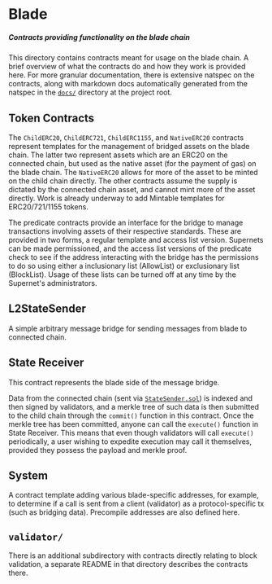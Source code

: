 # Blade

##### Contracts providing functionality on the blade chain

This directory contains contracts meant for usage on the blade chain. A brief overview of what the contracts do and how they work is provided here. For more granular documentation, there is extensive natspec on the contracts, along with markdown docs automatically generated from the natspec in the [`docs/`](../../docs/) directory at the project root.

## Token Contracts

The `ChildERC20`, `ChildERC721`, `ChildERC1155`, and `NativeERC20` contracts represent templates for the management of bridged assets on the blade chain. The latter two represent assets which are an ERC20 on the connected chain, but used as the native asset (for the payment of gas) on the blade chain. The `NativeERC20` allows for more of the asset to be minted on the child chain directly. The other contracts assume the supply is dictated by the connected chain asset, and cannot mint more of the asset directly. Work is already underway to add Mintable templates for ERC20/721/1155 tokens.

The predicate contracts provide an interface for the bridge to manage transactions involving assets of their respective standards. These are provided in two forms, a regular template and access list version. Supernets can be made permissioned, and the access list versions of the predicate check to see if the address interacting with the bridge has the permissions to do so using either a inclusionary list (AllowList) or exclusionary list (BlockList). Usage of these lists can be turned off at any time by the Supernet's administrators.

## L2StateSender

A simple arbitrary message bridge for sending messages from blade to connected chain.

## State Receiver

This contract represents the blade side of the message bridge.

Data from the connected chain (sent via [`StateSender.sol`](../bridge/StateSender.sol)) is indexed and then signed by validators, and a merkle tree of such data is then submitted to the child chain through the `commit()` function in this contract. Once the merkle tree has been committed, anyone can call the `execute()` function in State Receiver. This means that even though validators will call `execute()` periodically, a user wishing to expedite execution may call it themselves, provided they possess the payload and merkle proof.

## System

A contract template adding various blade-specific addresses, for example, to determine if a call is sent from a client (validator) as a protocol-specific tx (such as bridging data). Precompile addresses are also defined here.

## `validator/`

There is an additional subdirectory with contracts directly relating to block validation, a separate README in that directory describes the contracts there.
